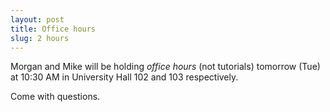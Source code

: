 ```yaml
---
layout: post
title: Office hours
slug: 2 hours
---
```


Morgan and Mike will be holding _office hours_ (not tutorials) tomorrow (Tue) at 10:30 AM in University Hall 102 and 103 respectively.

Come with questions.


